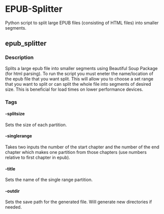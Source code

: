 # EPUB-Splitter
Python script to split large EPUB files (consisting of HTML files) into smaller segments.

## epub_splitter
### Description
Splits a large epub file into smaller segments using Beautiful Soup Package (for html parsing). To run the script you must eneter the name/location of the epub file that you want split. This will allow you to choose a set range that you want to split or can split the whole file into segments of desired size. This is beneficial for load times on lower performance devices.
### Tags
#### -splitsize
Sets the size of each partition.
#### -singlerange
Takes two inputs the number of the start chapter and the number of the end chapter which makes one partition from those chapters (use numbers relative to first chapter in epub).
#### -title 
Sets the name of the single range partition.
#### -outdir
Sets the save path for the generated file. Will generate new directories if needed.
